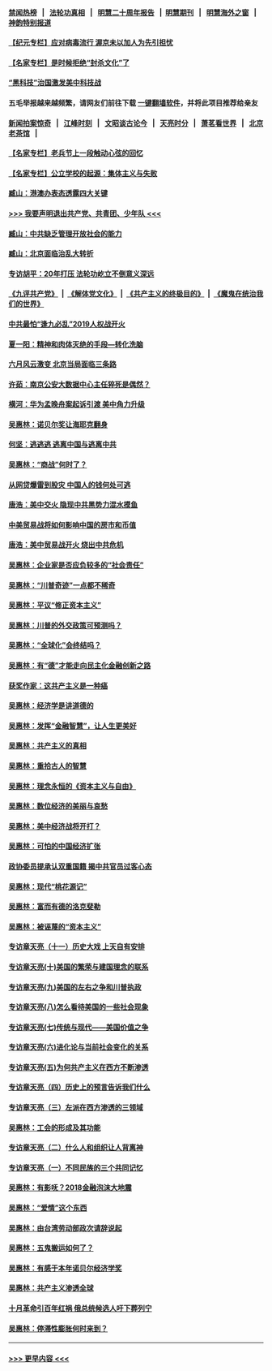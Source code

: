 #### [禁闻热榜](热点新闻.md?=0)  &nbsp;&nbsp;|&nbsp;&nbsp; [法轮功真相](https://github.com/gfw-breaker/truth/blob/master/README.md?=0) &nbsp;&nbsp;|&nbsp;&nbsp; [明慧二十周年报告](https://github.com/gfw-breaker/mh-reports/blob/master/README.md?=0) &nbsp;&nbsp;|&nbsp;&nbsp;[明慧期刊](https://github.com/gfw-breaker/mh-qikan) &nbsp;&nbsp;|&nbsp;&nbsp; [明慧海外之窗](https://github.com/gfw-breaker/mh-news/blob/master/README.md?=0) &nbsp;&nbsp;|&nbsp;&nbsp; [神韵特别报道](https://github.com/gfw-breaker/mh-news/blob/master/shenyun.md?=0)
#### [【纪元专栏】应对病毒流行 渥京未以加人为先引担忧](../pages/nsc423/n11875714.md?t=03022302) 
#### [【名家专栏】是时候拒绝“封杀文化”了](../pages/nsc423/n11814093.md?t=03022302) 
#### [“黑科技”治国激发美中科技战](../pages/nsc423/n11638056.md?t=03022302) 
#### 五毛举报越来越频繁，请网友们前往下载 [一键翻墙软件](https://github.com/gfw-breaker/ssr-accounts)，并将此项目推荐给亲友
#### [新闻拍案惊奇](https://github.com/gfw-breaker/banned-news/blob/master/pages/link4.md) &nbsp;&nbsp;|&nbsp;&nbsp; [江峰时刻](https://github.com/gfw-breaker/banned-news/blob/master/pages/link4.md) &nbsp;&nbsp;|&nbsp;&nbsp; [文昭谈古论今](https://github.com/gfw-breaker/banned-news/blob/master/pages/link4.md) &nbsp;&nbsp;|&nbsp;&nbsp; [天亮时分](https://github.com/gfw-breaker/banned-news/blob/master/pages/link4.md) &nbsp;&nbsp;|&nbsp;&nbsp; [萧茗看世界](https://github.com/gfw-breaker/banned-news/blob/master/pages/link4.md) &nbsp;&nbsp;|&nbsp;&nbsp; [北京老茶馆](https://github.com/gfw-breaker/banned-news/blob/master/pages/link4.md) &nbsp;&nbsp;|&nbsp;&nbsp; 
#### [【名家专栏】老兵节上一段触动心弦的回忆](../pages/nsc423/n11646016.md?t=03022302) 
#### [【名家专栏】公立学校的起源：集体主义与失败](../pages/nsc423/n11601833.md?t=03022302) 
#### [臧山：港澳办表态透露四大关键](../pages/nsc423/n11421628.md?t=03022302) 
#### [>>> 我要声明退出共产党、共青团、少年队 <<<](https://github.com/begood0513/goodnews/blob/master/quit/letter.md) 
#### [臧山：中共缺乏管理开放社会的能力](../pages/nsc423/n11407457.md?t=03022302) 
#### [臧山：北京面临治乱大转折](../pages/nsc423/n11406895.md?t=03022302) 
#### [专访胡平：20年打压 法轮功屹立不倒意义深远](../pages/nsc423/n11398800.md?t=03022302) 
#### [《九评共产党》](https://github.com/begood0513/9ping.md/blob/master/README.md) &nbsp;|&nbsp; [《解体党文化》](../../../../jtdwh.md/blob/master/README.md)  &nbsp;|&nbsp; [《共产主义的终极目的》](../../../../gczydzjmd.md/blob/master/README.md) &nbsp;|&nbsp; [《魔鬼在统治我们的世界》](../../../../mgztzwmdsj.md/blob/master/README.md) 
#### [中共最怕“逢九必乱”2019人权战开火](../pages/nsc423/n11385248.md?t=03022302) 
#### [夏一阳：精神和肉体灭绝的手段—转化洗脑](../pages/nsc423/n11368250.md?t=03022302) 
#### [六月风云激变 北京当局面临三条路](../pages/nsc423/n11313668.md?t=03022302) 
#### [许茹：南京公安大数据中心主任猝死是偶然？](../pages/nsc423/n11064744.md?t=03022302) 
#### [横河：华为孟晚舟案起诉引渡 美中角力升级](../pages/nsc423/n11027230.md?t=03022302) 
#### [吴惠林：诺贝尔奖让海耶克翻身](../pages/nsc423/n10890049.md?t=03022302) 
#### [何坚：逃逃逃 逃离中国与逃离中共](../pages/nsc423/n10592891.md?t=03022302) 
#### [吴惠林：“商战”何时了？](../pages/nsc423/n10573558.md?t=03022302) 
#### [从网贷爆雷到股灾 中国人的钱何处可逃](../pages/nsc423/n10572800.md?t=03022302) 
#### [唐浩：美中交火 隐现中共黑势力混水摸鱼](../pages/nsc423/n10544040.md?t=03022302) 
#### [中美贸易战将如何影响中国的房市和币值](../pages/nsc423/n10543697.md?t=03022302) 
#### [唐浩：美中贸易战开火 烧出中共危机](../pages/nsc423/n10540126.md?t=03022302) 
#### [吴惠林：企业家是否应负较多的“社会责任”](../pages/nsc423/n10535022.md?t=03022302) 
#### [吴惠林：“川普奇迹”一点都不稀奇](../pages/nsc423/n10512808.md?t=03022302) 
#### [吴惠林：平议“修正资本主义”](../pages/nsc423/n10495724.md?t=03022302) 
#### [吴惠林：川普的外交政策可预测吗？](../pages/nsc423/n10462387.md?t=03022302) 
#### [吴惠林：“全球化”会终结吗？](../pages/nsc423/n10452838.md?t=03022302) 
#### [吴惠林：有“德”才能走向民主化金融创新之路](../pages/nsc423/n10432292.md?t=03022302) 
#### [获奖作家：这共产主义是一种癌](../pages/nsc423/n10431541.md?t=03022302) 
#### [吴惠林：经济学是讲道德的](../pages/nsc423/n10398014.md?t=03022302) 
#### [吴惠林：发挥“金融智慧”，让人生更美好](../pages/nsc423/n10375019.md?t=03022302) 
#### [吴惠林：共产主义的真相](../pages/nsc423/n10351394.md?t=03022302) 
#### [吴惠林：重拾古人的智慧](../pages/nsc423/n10337691.md?t=03022302) 
#### [吴惠林：理念永恒的《资本主义与自由》](../pages/nsc423/n10316274.md?t=03022302) 
#### [吴惠林：数位经济的美丽与哀愁](../pages/nsc423/n10292946.md?t=03022302) 
#### [吴惠林：美中经济战将开打？](../pages/nsc423/n10258825.md?t=03022302) 
#### [吴惠林：可怕的中国经济扩张](../pages/nsc423/n10219147.md?t=03022302) 
#### [政协委员提承认双重国籍 揭中共官员过客心态](../pages/nsc423/n10208809.md?t=03022302) 
#### [吴惠林：现代“桃花源记”](../pages/nsc423/n10185234.md?t=03022302) 
#### [吴惠林：富而有德的洛克斐勒](../pages/nsc423/n10142264.md?t=03022302) 
#### [吴惠林：被诬蔑的“资本主义”](../pages/nsc423/n10124816.md?t=03022302) 
#### [专访章天亮（十一）历史大戏 上天自有安排](../pages/nsc423/n10094905.md?t=03022302) 
#### [专访章天亮(十)美国的繁荣与建国理念的联系](../pages/nsc423/n10094899.md?t=03022302) 
#### [专访章天亮(九)美国的左右之争和川普执政](../pages/nsc423/n10094889.md?t=03022302) 
#### [专访章天亮(八)怎么看待美国的一些社会现象](../pages/nsc423/n10094857.md?t=03022302) 
#### [专访章天亮(七)传统与现代——美国价值之争](../pages/nsc423/n10093140.md?t=03022302) 
#### [专访章天亮(六)进化论与当前社会变化的关系](../pages/nsc423/n10092036.md?t=03022302) 
#### [专访章天亮(五)为何共产主义在西方不断渗透](../pages/nsc423/n10083620.md?t=03022302) 
#### [专访章天亮（四）历史上的预言告诉我们什么](../pages/nsc423/n10083606.md?t=03022302) 
#### [专访章天亮（三）左派在西方渗透的三领域](../pages/nsc423/n10081115.md?t=03022302) 
#### [吴惠林：工会的形成及其功能](../pages/nsc423/n10080633.md?t=03022302) 
#### [专访章天亮（二）什么人和组织让人背离神](../pages/nsc423/n10076637.md?t=03022302) 
#### [专访章天亮（一）不同民族的三个共同记忆](../pages/nsc423/n10074188.md?t=03022302) 
#### [吴惠林：有影呒？2018金融泡沫大地震](../pages/nsc423/n10040534.md?t=03022302) 
#### [吴惠林：“爱情”这个东西](../pages/nsc423/n10019423.md?t=03022302) 
#### [吴惠林：由台湾劳动部政次请辞说起](../pages/nsc423/n9979679.md?t=03022302) 
#### [吴惠林：五鬼搬运如何了？](../pages/nsc423/n9925338.md?t=03022302) 
#### [吴惠林：有感于本年诺贝尔经济学奖](../pages/nsc423/n9871883.md?t=03022302) 
#### [吴惠林：共产主义渗透全球](../pages/nsc423/n9812748.md?t=03022302) 
#### [十月革命引百年红祸 俄总统候选人吁下葬列宁](../pages/nsc423/n9810182.md?t=03022302) 
#### [吴惠林：停滞性膨胀何时来到？](../pages/nsc423/n9764136.md?t=03022302) 

----
#### [ >>> 更早内容 <<< ](../indexes/nsc423-earlier.md)
